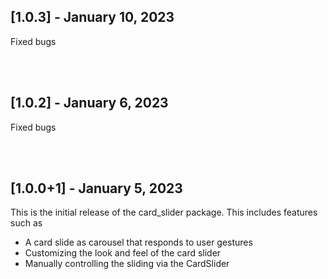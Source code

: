 ## [1.0.3] - January 10, 2023

Fixed bugs

<br><br>
## [1.0.2] - January 6, 2023

Fixed bugs

<br><br>

## [1.0.0+1] - January 5, 2023

This is the initial release of the card_slider package. This includes features such as
- A card slide as carousel that responds to user gestures
- Customizing the look and feel of the card slider
- Manually controlling the sliding via the CardSlider
